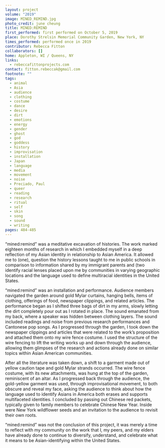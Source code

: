 ```yaml
---
layout: project
volume: "2019"
image: MINED_REMIND.jpg
photo_credit: june cheung
title: MINED:REMIND
first_performed: first performed on October 5, 2019
place: Dorothy Strelsin Memorial Community Garden, New York, NY
times_performed: performed once in 2019
contributor: Rebecca Fitton
collaborators: []
home: Appleton, WI / Queens, NY
links:
  - rebeccafittonprojects.com
contact: fitton.rebeccak@gmail.com
footnote: ""
tags:
  - animal
  - Asia
  - audience
  - clothing
  - costume
  - dance
  - desire
  - dirt
  - emotions
  - energy
  - gender
  - ghost
  - god
  - goddess
  - history
  - improvisation
  - installation
  - Japan
  - language
  - media
  - movement
  - noise
  - Preciado, Paul
  - queer
  - reading
  - research
  - ritual
  - self
  - skin
  - song
  - sound
  - writing
pages: 484-485
---
```


“mined:remind” was a meditative excavation of histories. The work marked eighteen months of research in which I embedded myself in a deep reflection of my Asian identity in relationship to Asian America. It allowed me to (one), question the history lessons taught to me in public schools in comparison to information shared by my immigrant parents and (two identify racial lenses placed upon me by communities in varying geographic locations and the language used to define multiracial identities in the United States.

“mined:remind” was an installation and performance. Audience members navigated the garden around gold Mylar curtains, hanging bells, items of clothing, offerings of food, newspaper clippings, and related articles. The performance began as I shifted three bags of dirt in my arms, slowly letting the dirt completely pour out as I rotated in place. The sound emanated from my back, where a speaker was hidden between clothing layers. The sound included readings and noise from previous research performances and Cantonese pop songs. As I progressed through the garden, I took down the newspaper clippings and articles that were related to the work’s proposition and attached them onto my wire fence costume. I used the structure of the wire fencing to lift the writing works up and down through the audience, allowing them glimpses of the research and actions already done on similar topics within Asian American communities.

After all the literature was taken down, a shift to a garment made out of yellow caution tape and gold Mylar strands occurred. The wire fence costume, with its new attachments, was hung at the top of the garden, reminiscent of an altar. As I progressed back through the audience, the gold-yellow garment was used, through improvisational movement, to both obscure and reveal my face, asking the audience to think about how the language used to identify Asians in America both erases and supports multifaceted identities. I concluded by passing out Chinese red packets, typically given to family members to celebrate Chinese New Year. Inside were New York wildflower seeds and an invitation to the audience to revisit their own roots.

“mined:remind” was not the conclusion of this project, it was merely a time to reflect with my community on the work that I, my peers, and my elders have already done to continue to diversify, understand, and celebrate what it means to be Asian-identifying within the United States.
